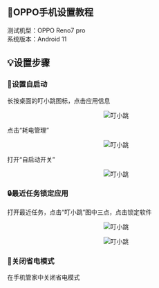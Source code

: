 ## 📱OPPO手机设置教程
测试机型：OPPO Reno7 pro<br/>
系统版本：Android 11<br/>
## 💡设置步骤
### 📳设置自启动
长按桌面的叮小跳图标，点击应用信息<br/>
<center>

![叮小跳](https://b.dinglegedong.com/img/oppo/1.jpg)<br/>

</center>
点击“耗电管理”<br/>
<center>

![叮小跳](https://b.dinglegedong.com/img/oppo/2.jpg)<br/>

</center>
打开“自启动开关”<br/>

<center>

![叮小跳](https://b.dinglegedong.com/img/oppo/3.jpg)<br/>

</center>

### 🔒最近任务锁定应用
打开最近任务，点击“叮小跳”图中三点，点击锁定软件<br/>
<center>

![叮小跳](https://b.dinglegedong.com/img/oppo/4.jpg)<br/>

</center>

<center>

![叮小跳](https://b.dinglegedong.com/img/oppo/5.jpg)<br/>

</center>

### 🔌关闭省电模式
在手机管家中关闭省电模式<br/>

